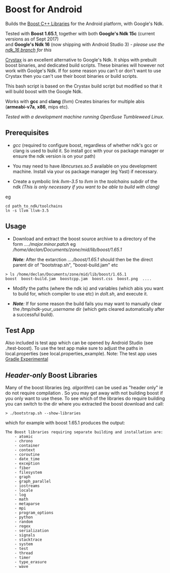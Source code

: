 # Boost for Android


Builds the [Boost C++ Libraries](http://www.boost.org/) for the Android platform, with Google's Ndk.

Tested with **Boost 1.65.1**, together with both  **Google's Ndk 15c**  (current versions as of Sept 2017) <br>
and **Google's Ndk 16** (now shipping with Android Studio 3) 
*- please use the [ndk_16 branch](https://github.com/dec1/Boost-for-Android/tree/ndk_16) for this*

[Crystax](https://www.crystax.net/) is an excellent alternative to Google's Ndk. It ships with prebuilt boost binaries, and dedicated build scripts.
These binaries will however not work with Goolge's Ndk. If for some reason you can't or don't want to use Crystax then you can't use their boost binaries or build scripts.

This bash script is based on the Crystax build script but modified so that it will build boost with the Google Ndk.


Works with **gcc** and **clang** (llvm)
Creates binaries for multiple abis (**armeabi-v7a**, **x86**, mips etc).


*Tested with a development machine running OpenSuse Tumbleweed Linux.*

## Prerequisites

* *gcc* (required to configure boost, regardless of whether ndk's gcc or clang is used to build it. So install gcc with your os package manager or ensure the ndk version is on your path)

* You may need to have *libncurses.so.5* available on you development machine. Install via your os package manager (eg Yast) if necessary.


* Create a symbolic link *llvm-3.5* to *llvm* in the *toolchains* subdir of the ndk *(This is only necessary if you want to be able to build with clang)*

eg
```
cd path_to_ndk/toolchains
ln -s llvm llvm-3.5
```

## Usage

* Download and extract the boost source archive to a directory of the form *..../major.minor.patch* 
  eg */home/declan/Documents/zone/mid/lib/boost/1.65.1*
  
  *__Note__:* After the extarction *..../boost/1.65.1* should then be the direct parent dir of "bootstrap.sh", "boost-build.jam" etc

```
> ls /home/declan/Documents/zone/mid/lib/boost/1.65.1
boost  boost-build.jam  boostcpp.jam  boost.css  boost.png  ....
``` 


* Modify the paths (where the ndk is) and variables (which abis you want to build for, which compiler to use etc) in *doIt.sh*, and execute it.

* *__Note__:* If for some reason the build fails you may want to manually clear the */tmp/ndk-your_username* dir (which gets cleared automatically after a successful build).



## Test App 
Also included is test app which can be opened by Android Studio (see ./test-boost).
To use the test app make sure to adjust the paths in local.properties (see local.properties_example).
Note: The test app uses [Gradle Experimental](http://tools.android.com/tech-docs/new-build-system/gradle-experimental)


## *Header-only* Boost Libraries
Many of the boost libraries (eg. *algorithm*) can be used as "header only" ie do not require compilation . So you may get away with not building boost if you only
want to use these. To see which of the libraries do require building you can switch to the dir where you extracted the boost download and call:

```
> ./bootstrap.sh --show-libraries 
```

which for example with boost 1.65.1 produces the output:

```
The Boost libraries requiring separate building and installation are:
    - atomic
    - chrono
    - container
    - context
    - coroutine
    - date_time
    - exception
    - fiber
    - filesystem
    - graph
    - graph_parallel
    - iostreams
    - locale
    - log
    - math
    - metaparse
    - mpi
    - program_options
    - python
    - random
    - regex
    - serialization
    - signals
    - stacktrace
    - system
    - test
    - thread
    - timer
    - type_erasure
    - wave
```




